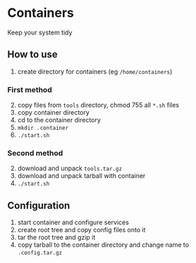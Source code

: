 # Containers
Keep your system tidy

## How to use
1) create directory for containers (eg `/home/containers`)

### First method
2) copy files from `tools` directory, chmod 755 all `*.sh` files
3) copy container directory
4) cd to the container directory
5) `mkdir .container`
6) `./start.sh`

### Second method
2) download and unpack `tools.tar.gz`
3) download and unpack tarball with container
4) `./start.sh`

## Configuration
1) start container and configure services
2) create root tree and copy config files onto it
3) tar the root tree and gzip it
4) copy tarball to the container directory and change name to `.config.tar.gz`
